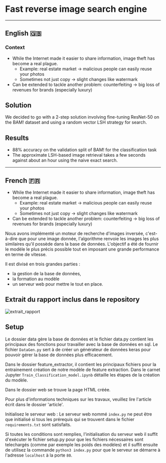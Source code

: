 # Fast reverse image search engine

---
## English 🇬🇧

### Context

- While the Internet made it easier to share information, image theft has become a real plague.
    - Example: real estate market → malicious people can easily reuse your photos
    - Sometimes not just copy → slight changes like watermark
- Can be extended to tackle another problem: counterfeiting → big loss of revenues for brands (especially luxury)

## Solution

We decided to go with a 2-step solution involving fine-tuning ResNet-50 on the BAM! dataset and using a random vector LSH strategy for search.

## Results

- 88% accuracy on the validation split of BAM! for the classification task
- The approximate LSH-based image retrieval takes a few seconds against about an hour using the naive exact search.


---
## French 🇫🇷

- While the Internet made it easier to share information, image theft has become a real plague.
    - Example: real estate market → malicious people can easily reuse your photos
    - Sometimes not just copy → slight changes like watermark
- Can be extended to tackle another problem: counterfeiting → big loss of revenues for brands (especially luxury)

Nous avons implémenté un moteur de recherche d'images inversée, c'est-à-dire que pour une image donnée, l'algorithme renvoie les images les plus similaires qu'il possède dans la base de données. L'objectif a été de fournir le modèle le plus précis possible tout en imposant une grande performance en terme de vitesse.

Il est divisé en trois grandes parties :

- la gestion de la base de données,
- la formation au modèle
- un serveur web pour mettre le tout en place.


## Extrait du rapport inclus dans le repository

![extrait_rapport](ressources/extrait_rapport.png)



## Setup

Le dossier data gère la base de données et le fichier data.py contient les
principaux des fonctions pour travailler avec la base de données en sql.
 Le fichier `DataGen.py` sert à de créer un générateur de données keras pour
pouvoir gérer la base de données plus efficacement.

Dans le dossier feature_extractor, il contient les principaux fichiers pour la
entrainement création de notre modèle de feature extraction.
Dans le carnet Jupyter `Train_Classification_model.ipynb` détaille les étapes
de la création du modèle.

Dans le dossier web se trouve la page HTML créée.

Pour plus d'informations techniques sur les travaux, veuillez lire l'article
écrit dans le dossier 'article'.

Initialisez le serveur web : Le serveur web nommé `index.py` ne peut être que
initialisé si tous les prérequis qui se trouvent dans le fichier
`requirements.txt` sont satisfaits.

Si toutes les conditions sont remplies, l'initialisation du serveur web
il suffit d'exécuter le fichier setup.py pour que les fichiers nécessaires
sont telechargés (comme par exemple les poids des modèles) et il suffit ensuite
de utilisez la commande `python3 index.py` pour que le serveur se démarre
à l'adresse `localhost` à la porte `80`.
